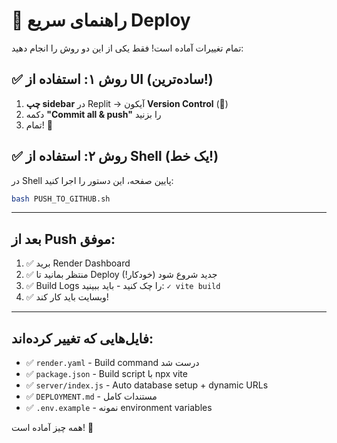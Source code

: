 # 🚀 راهنمای سریع Deploy

تمام تغییرات آماده است! فقط یکی از این دو روش را انجام دهید:

## ✅ روش ۱: استفاده از UI (ساده‌ترین!)

1. **چپ sidebar** در Replit → آیکون **Version Control** (🌿)
2. دکمه **"Commit all & push"** را بزنید
3. تمام! 🎉

## ✅ روش ۲: استفاده از Shell (یک خط!)

در Shell پایین صفحه، این دستور را اجرا کنید:

```bash
bash PUSH_TO_GITHUB.sh
```

---

## بعد از Push موفق:

1. ✅ برید Render Dashboard
2. ✅ منتظر بمانید تا Deploy جدید شروع شود (خودکار!)
3. ✅ Build Logs را چک کنید - باید ببینید: `✓ vite build`
4. ✅ وبسایت باید کار کند!

---

## فایل‌هایی که تغییر کرده‌اند:

- ✅ `render.yaml` - Build command درست شد
- ✅ `package.json` - Build script با npx vite
- ✅ `server/index.js` - Auto database setup + dynamic URLs
- ✅ `DEPLOYMENT.md` - مستندات کامل
- ✅ `.env.example` - نمونه environment variables

همه چیز آماده است! 🚀
